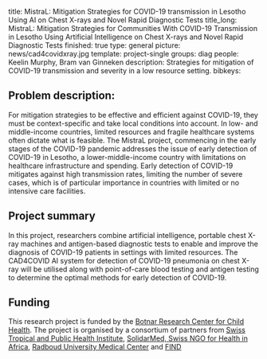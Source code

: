 title: MistraL: Mitigation Strategies for COVID-19 transmission in Lesotho Using AI on Chest X-rays and Novel Rapid Diagnostic Tests
title_long: MistraL: Mitigation Strategies for Communities With COVID-19 Transmission in Lesotho Using Artificial Intelligence on Chest X-rays and Novel Rapid Diagnostic Tests
finished: true
type: general
picture: news/cad4covidxray.jpg
template: project-single
groups: diag
people: Keelin Murphy, Bram van Ginneken
description: Strategies for mitigation of COVID-19 transmission and severity in a low resource setting.
bibkeys:

## Problem description:
For mitigation strategies to be effective and efficient against COVID-19, they must be context-specific and take local conditions into account. In low- and middle-income countries, limited resources and fragile healthcare systems often dictate what is feasible.  The MistraL project, commencing in the early stages of the COVID-19 pandemic addresses the issue of early detection of COVID-19 in Lesotho, a lower-middle-income country with limitations on healthcare infrastructure and spending. Early detection of COVID-19 mitigates against high transmission rates, limiting the number of severe cases, which is of particular importance in countries with limited or no intensive care facilities.

## Project summary
 In this project, researchers combine artificial intelligence, portable chest X-ray machines and antigen-based diagnostic tests to enable and improve the diagnosis of COVID-19 patients in settings with limited resources.  The CAD4COVID AI system for detection of COVID-19 pneumonia on chest X-ray will be utilised along with point-of-care blood testing and antigen testing to determine the optimal methods for early detection of COVID-19. 


## Funding
This research project is funded by the [Botnar Research Center for Child Health](https://www.fondationbotnar.org/project/botnar-research-center-for-child-health-brcch/). The project is organised by a consortium of partners from [Swiss Tropical and Public Health Institute](https://www.swisstph.ch/), [SolidarMed, Swiss NGO for Health in Africa](https://www.solidarmed.ch/en), [Radboud University Medical Center](https://www.radboudumc.nl/en/patient-care) and [FIND](https://www.finddx.org/) 
